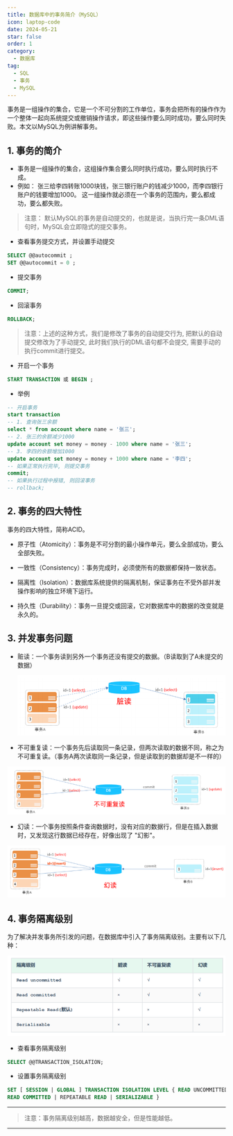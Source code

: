 ```yaml
---
title: 数据库中的事务简介（MySQL）
icon: laptop-code
date: 2024-05-21
star: false
order: 1
category:
  - 数据库
tag:
  - SQL
  - 事务
  - MySQL
---
```


​	事务是一组操作的集合，它是一个不可分割的工作单位，事务会把所有的操作作为一个整体一起向系统提交或撤销操作请求，即这些操作要么同时成功，要么同时失败。本文以MySQL为例讲解事务。

<!-- more -->

## 1. 事务的简介

- 事务是一组操作的集合，这组操作集合要么同时执行成功，要么同时执行不成。
- 例如： 张三给李四转账1000块钱，张三银行账户的钱减少1000，而李四银行账户的钱要增加1000。 这一组操作就必须在一个事务的范围内，要么都成功，要么都失败。

> 注意： 默认MySQL的事务是自动提交的，也就是说，当执行完一条DML语句时，MySQL会立即隐式的提交事务。

- 查看事务提交方式，并设置手动提交

```sql
SELECT @@autocommit ;
SET @@autocommit = 0 ;
```

- 提交事务

```sql
COMMIT;
```

- 回滚事务

```sql
ROLLBACK;
```

> 注意：上述的这种方式，我们是修改了事务的自动提交行为, 把默认的自动提交修改为了手动提交, 此时我们执行的DML语句都不会提交, 需要手动的执行commit进行提交。

- 开启一个事务

```sql
START TRANSACTION 或 BEGIN ;
```

- 举例

```sql
-- 开启事务
start transaction
-- 1. 查询张三余额
select * from account where name = '张三';
-- 2. 张三的余额减少1000
update account set money = money - 1000 where name = '张三';
-- 3. 李四的余额增加1000
update account set money = money + 1000 where name = '李四';
-- 如果正常执行完毕, 则提交事务
commit;
-- 如果执行过程中报错, 则回滚事务
-- rollback;
```

## 2. 事务的四大特性

事务的四大特性，简称ACID。

- 原子性（Atomicity）：事务是不可分割的最小操作单元，要么全部成功，要么全部失败。

- 一致性（Consistency）：事务完成时，必须使所有的数据都保持一致状态。

- 隔离性（Isolation）：数据库系统提供的隔离机制，保证事务在不受外部并发操作影响的独立环境下运行。
- 持久性（Durability）：事务一旦提交或回滚，它对数据库中的数据的改变就是永久的。

## 3. 并发事务问题

- 赃读：一个事务读到另外一个事务还没有提交的数据。（B读取到了A未提交的数据）

  ![脏读](./assets/脏读.png)

-  不可重复读：一个事务先后读取同一条记录，但两次读取的数据不同，称之为不可重复读。（事务A两次读取同一条记录，但是读取到的数据却是不一样的）

![不可重复读](./assets/不可重复读.png)

- 幻读：一个事务按照条件查询数据时，没有对应的数据行，但是在插入数据时，又发现这行数据已经存在，好像出现了 "幻影"。

![幻读](./assets/幻读.png)

## 4. 事务隔离级别

为了解决并发事务所引发的问题，在数据库中引入了事务隔离级别。主要有以下几种：

![隔离级别](./assets/隔离级别.png)

- 查看事务隔离级别

```sql
SELECT @@TRANSACTION_ISOLATION;
```

- 设置事务隔离级别

```sql
SET [ SESSION | GLOBAL ] TRANSACTION ISOLATION LEVEL { READ UNCOMMITTED |
READ COMMITTED | REPEATABLE READ | SERIALIZABLE }
```

---

> 注意：事务隔离级别越高，数据越安全，但是性能越低。

---

